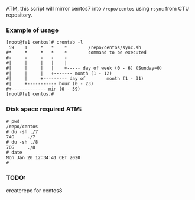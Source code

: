 ATM, this script will mirror centos7 into `/repo/centos` using `rsync` from CTU repository.

### Example of usage

```
[root@fe1 centos]# crontab -l
 59    1     *   *    *        /repo/centos/sync.sh
#*     *     *   *    *        command to be executed
#-     -     -   -    -
#|     |     |   |    |
#|     |     |   |    +----- day of week (0 - 6) (Sunday=0)
#|     |     |   +------- month (1 - 12)
#|     |     +--------- day of        month (1 - 31)
#|     +----------- hour (0 - 23)
#+------------- min (0 - 59)
[root@fe1 centos]#
```

### Disk space required ATM:

```
# pwd
/repo/centos
# du -sh ./7
74G     ./7
# du -sh ./8
70G     ./8
# date
Mon Jan 20 12:34:41 CET 2020
#
```

### TODO:
createrepo for centos8
